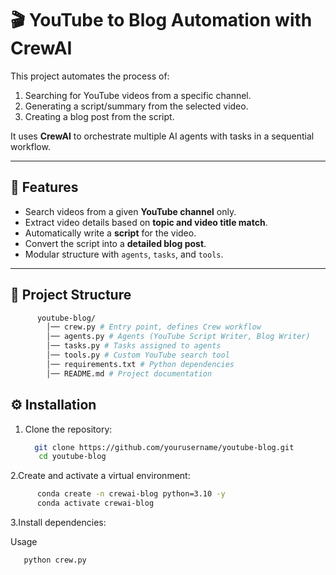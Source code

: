 # 🎬 YouTube to Blog Automation with CrewAI

This project automates the process of:

1. Searching for YouTube videos from a specific channel.
2. Generating a script/summary from the selected video.
3. Creating a blog post from the script.

It uses **CrewAI** to orchestrate multiple AI agents with tasks in a sequential workflow.

---

## 🚀 Features

- Search videos from a given **YouTube channel** only.
- Extract video details based on **topic and video title match**.
- Automatically write a **script** for the video.
- Convert the script into a **detailed blog post**.
- Modular structure with `agents`, `tasks`, and `tools`.

---

## 📂 Project Structure

```graphql
      youtube-blog/
        │── crew.py # Entry point, defines Crew workflow
        │── agents.py # Agents (YouTube Script Writer, Blog Writer)
        │── tasks.py # Tasks assigned to agents
        │── tools.py # Custom YouTube search tool
        │── requirements.txt # Python dependencies
        │── README.md # Project documentation

```

## ⚙️ Installation

1. Clone the repository:
   ```bash
     git clone https://github.com/yourusername/youtube-blog.git
      cd youtube-blog
   ```

2.Create and activate a virtual environment:
```bash
      conda create -n crewai-blog python=3.10 -y
      conda activate crewai-blog
  ```

3.Install dependencies:


Usage
   ```bash
      python crew.py

````
